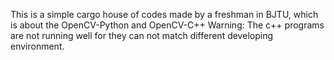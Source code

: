 This is a simple cargo house of codes made by a freshman in BJTU, which is about the OpenCV-Python and OpenCV-C++
Warning: The c++ programs are not running well for they can not match different developing environment.
